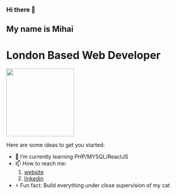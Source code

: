 ### Hi there 👋 
## My name is Mihai
#  London Based Web Developer

<img height="180em" src="https://github-readme-stats.vercel.app/api?username=MihaiVatavu&show_icons=true&hide_border=true&&count_private=true&include_all_commits=true" />

Here are some ideas to get you started:

- 🌱 I’m currently learning PHP/MYSQL/ReactJS
- 📫 How to reach me: 
   1. [website](https://www.mihaivatavu.com/)
   2. [linkedin](www.linkedin.com/in/gmvatavu)
- ⚡ Fun fact: Build everything under close supervision of my cat
